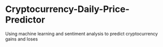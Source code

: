 # Cryptocurrency-Daily-Price-Predictor
Using machine learning and sentiment analysis to predict cryptocurrency gains and loses
